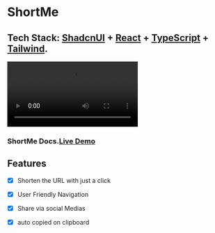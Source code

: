 # ShortMe

## Tech Stack: <a href="https://ui.shadcn.com/" target="_blank">ShadcnUI</a> + <a href="https://react.dev/" target="_blank">React</a> + <a href="https://www.typescriptlang.org/" target="_blank">TypeScript</a> + <a href="https://tailwindcss.com/" target="_blank">Tailwind</a>.
![shortme-demo](https://github.com/AvadhKanaiya/shortme_documentation/blob/main/shortme_demo.mp4)

### ShortMe Docs.<a href="https://shadcn-landing-page.vercel.app/" target="_blank">Live Demo</a>


## Features
- [x] Shorten the URL with just a click
- [x] User Friendly Navigation
- [x] Share via social Medias
- [x] auto copied on clipboard

